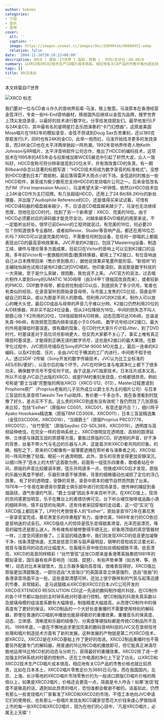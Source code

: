 ```yaml
---
author: bobobo
categories:
- 介绍
- 音乐
- 音频
cover:
  alt: ''
  caption: ''
  image: https://images.soomal.cc/images/doc/20090416/00000452.webp
  relative: false
date: '2004-11-18T20:10:22+08:00'
description: XRCD | 源自：IT世界 | 版权：转载 |  平均/总评分：00.00/0
summary: 以XRCD和XRCD2技术生产CD唱片成本很高，相应地有关CD产品的市售价格也就比较昂贵，比如在日本本土，XRCD2唱片零售定价为3885日元/张，而在我国国内，北京、上海、长沙等地的XRCD唱片市场零售价约为一般进口原版CD唱片价格的两倍以上，如果是XRCD2唱片，价格还会更高一点，简直是令人咋舌！
tags: []
title: XRCD浅谈
---
```


本文转载自IT世界



![XRCD 标志](https://images.soomal.cc/images/doc/20090416/00000452.webp)



我们要对一位与CD奋斗许久的音响界前辈-马浚，致上敬意。马浚原本在香港经营金弦洋行，专卖一些Hi-End音响器材，移居国外后继续以金弦为品牌，搜罗世界上顶尖发烧录音，以最好的技术进行数字化，分享给发烧朋友们。最早他发行LP与24K金CD，其中最有名的是明星打击乐团演奏的“卡门幻想曲”，这原是美国Moss唱片在1982年的模拟录音，金弦不但请到Doug Sax负责重刻，还以180克厚胶发行LP，同时也有24K的金CD。此举一炮而红，马浚开始找寻更多的发烧录音，而24K金CD也在太平洋两岸掀起一阵热潮。1992年音响界传奇人物Keith Johnson与RR唱片、太平洋音响软件公司合作，推出了HDCD的编码技术，这项技术在1995年的AES年会与拉斯维加斯WCES展览中引起了轩然大波，众人一致叫好。HDCD宣称可将分辨率提高到20位水平，并有效改善CD的失真，有一期Billboard杂志以显著的标题写道：“HDCD技术将成为数字录音的标准格式”。没想到HDCD遭到日本厂商抵制，最后落得雷声大雨点小的下场。金弦适时的推出一些HDCD软件，甚至成为极少数死忠支持HDCD的发烧唱片公司之一。后来金弦改名为FIM（First Impression Music），马浚希望大家一听钟情，依然以HDCD技术加上24K金CD作为主打招牌。有几张超级HDCD，还用上了24 Bit/88.2KHz的新处理器，并出版了Audiophile Reference的CD，还是值得买来试试看。可惜有HDCD译码器的唱盘越来越少，不，应该说CD唱盘越来越少了，马浚也无法继续苦撑，但他在后CD时代，找到了另一个新希望：XRCD、完美的16位。由于HDCD必须要对应的译码器才能克尽全功，对越来越多DVD唱机的用家来说，不一定能听出好处。很早已前Denon的工程师就说过，有完美的16位，何必要20位？你知道很多专业器材，或者如Revox、Studer等音响产品，都还在用16位芯片吗？XRCD可以说是完美的16位，不需要任何附加设备，在任何一部唱机上都能表现出CD的最高音响效果来。JVC开发的K2接口，包括了Mastering设备、制造工续、硬件与理论等多方面成果，目前只在Victor的音响上可以见到K2接口的运用。多年前Victor有一套旗舰的转盘/数类转换器，都用上了K2接口，有位音响迷自己从日本携带回来（售价贵到极点），据他说效果非笔墨所能形容。“新视听”的主编陆怡昶也试用过装有K2接口的DVD唱机，他印象深刻，直说那是数字科技的一大突破。至于是什么突破，很抱歉，我也说不上来。 JVC官方的说法，过去唱片制作人拿到Sony的UMATIC 1630母带（由3/4甲ㄒ德枷窕改良而来），或者较新的PMCD、DDP数字母带，都会担忧制成CD以后，到底损失了多少讯号。笔者也有类似的经验，在录音室听到原始录音母带，与市面上发售的CD比较，简直会怀疑自己的耳朵，或以为那是不同人的歌唱。但利用JVC的K2技术，制作人可以放心的睡大头觉，最后CD成品与母带的声音几乎难以分辨。K2接口仍然利用20位的A/D转换器，并非买不起24位设备，但从24位降频为16位，中间的损失怎不叫人胆颤心惊？K2所用的20位，128倍超取样A/D转换，动态范围可达108dB，总谐波失真-96dB，有效频宽范围内频率误差小于0.05dB。 数字讯号经过K2接口，最大的作用是降低时基误差。很有趣的现象，在CD时代大家斤斤计较Jitter，到了DVD时代，时基误差对于高位讯号影响更大，但反而大家都不关心了。事实上唯有真正降低时基误差，才能得到正确无误的数字讯号，这也是K2接口的最大果效。在数字化过程中，JVC把讯号储存在Sony的PCM-9000 MO光盘上，最后一连串的K2编码，以及K2刻盘、压片，全由JVC位于横滨的工厂内进行，中间绝不假手他人。透过SDIF-2传输（Sony开发的数字传输技术，JVC认为比工业标准的AES/EBU更好），以及尔后的每个环节，JVC在时钟位准与电源净化上都下了很多功夫，确保数字讯号不受任何干扰。由于这是JVC独家技术，日本压片成本又高，所以不论是JVC自己出版的XRCD，或是FIM的重刻发烧盘，价格都很昂贵。例如号称是“爵士当铺”完整版的两张XRCD（XRCD 012、013），Master过程邀请到Prophone原厂（Proprius老板的儿子另外成立以爵士乐为主的唱片公司）与日本三盲鼠的名录音师Takeshi Tee Fujii助阵，售价要一千多台币，我在香港看到时犹豫了好久，差点买不下去。这么贵的XRCD到底有没有效呢？我仍然找了几张原版来比较，包括“Esther”（原版Atr CD001，XRCD01，有意还是巧合？），细川玲子Ayako Hosokawa精选集（原版TBM CD3008，XRCD011），日本三盲鼠精选集（金弦GSCD006，XRCD018），“当铺爵士”（原版Proprius PRCD7778，XRCD012），“丝竹管弦”（原版Saydisc CD-SDL368，XRCD019）。透明度与高频延伸绝佳。在完全一样的音响系统上，XRCD很明显在透明度、高频的圆滑延伸、立体感与珠圆玉润的质感等方面，要胜过原版的CD。好透明的声音，好干净的背景，丝毫不带火气与毛边的乐器与人声，这是首次听XRCD者共同的印象。的确，相形之下，原来的CD都像有一层薄雾遮掩在聆听者与演奏者之间，XRCD如同一阵风吹散了轻烟，眼前一片通清明朗。此外，音乐的背景变得更加安静深沉，以细川玲子“恶水上的大桥”这首歌为例，前面有一组弦乐四重奏，歌唱者站在中间，原版的声音比较暖调丰腴，弦乐共鸣感多一点，但换成XRCD后才发现，原版的乐器分离度不够好，乐器形体感不够清晰，背景的细微骚动也减损了定位的浮凸效果。 有了好的透明度，安静的背景，录音中原本的细节自然而然跑了出来。1976年一个冬夜在斯德哥尔摩爵士俱乐部中进行的现场录音，很传神的捕捉到香烟袅绕，酒气弥漫的气氛，“爵士当铺”因此多年来百听不厌。在XRCD版上，现场的空间感更加明显，乐手在舞台上的表情彷佛可见，台下听众啜饮咖啡或品酩小酒的细碎声响，情不自禁的吆喝声，还有侍者来回穿梭的走动着，这一切“实况”在XRCD版上都回来了。LP时代考倒很多人的“Esther”，原始录音1972年在慕尼黑一家录音室完成，慕尼黑爱乐的伴奏粗犷有力，旋律优美，1989年发行的CD依旧是音响迷的试金石。XRCD版给人的惊异是弦乐变得甜美滑溜，光泽亮丽漂亮，嗓音的磁性还是那么迷人，所有棱角却被修整得平顺无比，好象用顶级的真空管器材一样，三度空间感妙极了。三盲鼠的精选集中，我们则发现XRCD的低音更加凝聚干净，线条清楚快速，尤其是低音贝斯与鼓声最明显，钢琴的音粒结实泛着光彩，弱音与强音间的动态对比幅度大，在轰隆乐音中依旧如丝绸般细致平滑。低音漂亮，XRCD的高音同样精彩！“丝竹管弦”这张CD原来是香港菁英独奏团1981年的模拟录音，国乐器有些声音响亮（如鼓、琵琶），有些声势单薄（如古琴、筝、扬琴），动态对比本来就很大，加上乐器多偏向高音域，很难表现得好。XRCD版比原版更加清甜飘逸，一部份选自“大浪淘沙”的英国录音立体感强烈，选自“夜曲”的香港录音场面平淡一些，这些差距清楚可辨，还加上很宁静祥和的气氛与起落迅捷的节奏，非常精彩。 走马说靓碟从XRCD到XRCD2日本JVC公司开发的XRCD(EXTENDED RESOLUTION CD)这一先进的数码制作唱片科技，在CD制作的各个环节都以独创的主时钟系统对时基进行控制，使CD制版的抖晃失真系数以及玻璃母模的组误差系数有大幅降低，制版精度大幅提高，从而使CD制作中的保真度有了更好的保证。XRCD制品的一个大好处是重播时不需要使用特别的解码器，即使在普通的CD唱机中播放也能获得极好的重播效果，重播音乐的保真度、动态、立体感、清晰度和乐器的结像力、分离度等硬指标都是传统CD制品所不及的。 1998年底，一直在不懈地追求更加完美的数码音响科技的JVC又在音频信号处理和唱片制造技术方面有了新的发展。这种发展的产物就是第二代XRCD技术，即XRCD2。XRCD2是在XRCD基础上作了更好的改进。XRCD2制品重播时也不需要另外配置专门的解码器，用普通的16比特CD唱机播放即可，但它能真正淋漓尽致地运用16比特CD机的动态与分析力，获得最好的重播效果。XRCD2除了进一步加强主时钟系统对时基的控制外，还在工作电源的净化上下足了功夫。以XRCD和XRCD2技术生产CD唱片成本很高，相应地有关CD产品的市售价格也就比较昂贵，比如在日本本土，XRCD2唱片零售定价为3885日元/张，而在我国国内，北京、上海、长沙等地的XRCD唱片市场零售价约为一般进口原版CD唱片价格的两倍以上，如果是XRCD2唱片，价格还会更高一点，简直是令人咋舌！如果'发烧'程度不是极高的话，遇到如此昂贵的唱片，恐怕谁都会敬谢不敏的。话虽如此，仍然有那么一些发烧唱片厂家看准了XRCD和XRCD2的市场，不惜工本地向JVC申请它们的使用权，也有那么一些唱片发烧友和CD藏家甘愿花大价钱来虔心罗致陆续上市的每一张XRCD和XRCD2唱片，因为在他们的心目中，'凡是XRCD唱片，必属无上天碟'！